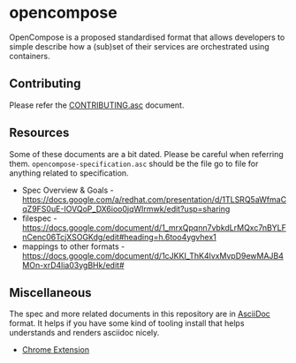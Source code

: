 # opencompose

OpenCompose is a proposed standardised format that allows developers to simple describe how a (sub)set of their services are orchestrated using containers.

## Contributing

Please refer the [CONTRIBUTING.asc](CONTRIBUTING.asc) document.

## Resources

Some of these documents are a bit dated. Please be careful when referring them. `opencompose-specification.asc` should be the file go to file for anything related
to specification.

* Spec Overview & Goals - https://docs.google.com/a/redhat.com/presentation/d/1TLSRQ5aWfmaCqZ9FS0uE-IOVQoP_DX6ioo0jqWIrmwk/edit?usp=sharing
* filespec - https://docs.google.com/document/d/1_mrxQpqnn7vbkdLrMQxc7nBYLFnCenc06TcjXSOGKdg/edit#heading=h.6too4ygvhex1
* mappings to other formats -https://docs.google.com/document/d/1cJKKI_ThK4lvxMvpD9ewMAJB4MOn-xrD4lia03ygBHk/edit#


## Miscellaneous
The spec and more related documents in this repository are in [AsciiDoc](http://asciidoctor.org) format. It helps if you have some kind of tooling install that helps understands and renders asciidoc nicely.

* [Chrome Extension](https://github.com/asciidoctor/asciidoctor-chrome-extension)
